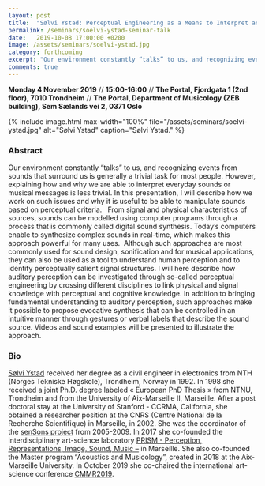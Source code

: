 ```yaml
---
layout: post
title:  "Sølvi Ystad: Perceptual Engineering as a Means to Interpret and Manipulate Human Perception (4.11.19)"
permalink: /seminars/soelvi-ystad-seminar-talk
date:   2019-10-08 17:00:00 +0200
image: /assets/seminars/soelvi-ystad.jpg
category: forthcoming
excerpt: "Our environment constantly “talks” to us, and recognizing events from sounds that surround us is generally a trivial task for most people. However, explaining how and why we are able to interpret everyday sounds or musical messages is less trivial. In this presentation, I will describe how we work on such issues and why it is useful to be able to manipulate sounds based on perceptual criteria."
comments: true
---
```


**Monday 4 November 2019** // **15:00-16:00** // **The Portal, Fjordgata 1 (2nd floor), 7010 Trondheim** // **The Portal, Department of Musicology (ZEB building), Sem Sælands vei 2, 0371 Oslo**

{% include image.html
max-width="100%" file="/assets/seminars/soelvi-ystad.jpg" alt="Sølvi Ystad"
caption="Sølvi Ystad." %}

### Abstract

Our environment constantly “talks” to us, and recognizing events from sounds that surround us is generally a trivial task for most people. However, explaining how and why we are able to interpret everyday sounds or musical messages is less trivial. In this presentation, I will describe how we work on such issues and why it is useful to be able to manipulate sounds based on perceptual criteria.
 
From signal and physical characteristics of sources, sounds can be modelled using computer programs through a process that is commonly called digital sound synthesis. Today’s computers enable to synthesize complex sounds in real-time, which makes this approach powerful for many uses.  Although such approaches are most commonly used for sound design, sonification and for musical applications, they can also be used as a tool to understand human perception and to identify perceptually salient signal structures. I will here describe how auditory perception can be investigated through so-called perceptual engineering by crossing different disciplines to link physical and signal knowledge with perceptual and cognitive knowledge. In addition to bringing fundamental understanding to auditory perception, such approaches make it possible to propose evocative synthesis that can be controlled in an intuitive manner through gestures or verbal labels that describe the sound source. Videos and sound examples will be presented to illustrate the approach. 


### Bio

[Sølvi Ystad](https://www.prism.cnrs.fr/contact/solvi-ystad/) received her degree as a civil engineer in electronics from NTH (Norges Tekniske Høgskole), Trondheim, Norway in 1992. In 1998 she received a joint Ph.D. degree labeled « European PhD Thesis » from NTNU, Trondheim and from the University of Aix-Marseille II, Marseille. After a post doctoral stay at the University of Stanford - CCRMA, California, she obtained a researcher position at the CNRS (Centre National de la Recherche Scientifique) in Marseille, in 2002. She was the coordinator of the [senSons project](https://sensons.prism.cnrs.fr/) from 2005-2009. In 2017 she co-founded the interdisciplinary art-science laboratory [PRISM - Perception, Representations, Image, Sound, Music –](https://www.prism.cnrs.fr/) in Marseille. She also co-founded the Master program “Acoustics and Musicology”, created in 2018 at the Aix-Marseille University. In October 2019 she co-chaired the international art-science conference [CMMR2019](https://cmmr2019.prism.cnrs.fr/).
